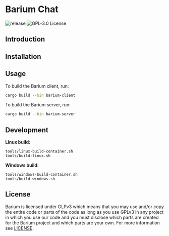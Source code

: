 # Barium Chat

![release](https://img.shields.io/github/v/release/olback/barium?color=blue&sort=semver&style=for-the-badge&include_prereleases)
![GPL-3.0 License](https://img.shields.io/github/license/olback/barium?style=for-the-badge)

## Introduction

## Installation

## Usage
To build the Barium client, run:
```BASH
cargo build --bin barium-client
```

To build the Barium server, run:
```BASH
cargo build --bin barium-server
```

## Development

**Linux build:**
```
tools/linux-build-container.sh
tools/build-linux.sh
```

**Windows build:**
```
tools/windows-build-container.sh
tools/build-windows.sh
```

## License
Barium is licensed under GLPv3 which means that you may use and/or copy the entire code or parts of the code as long as you use GPLv3 in any project in which you use our code and you must disclose which parts are created for the Barium project and which parts are your own.
For more information see [LICENSE](https://github.com/olback/barium/blob/master/LICENSE).
